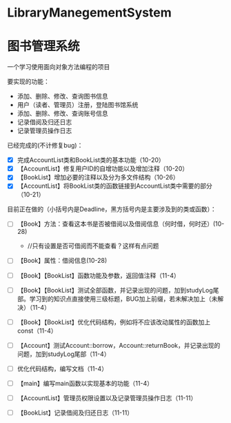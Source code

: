 # LibraryManegementSystem
# 图书管理系统

一个学习使用面向对象方法编程的项目

要实现的功能：

- 添加、删除、修改、查询图书信息
- 用户（读者、管理员）注册，登陆图书馆系统
- 添加、删除、修改、查询账号信息
- 记录借阅及归还日志
- 记录管理员操作日志

已经完成的(不计修复bug)：

- [x] 完成AccountList类和BookList类的基本功能（10-20）
- [x] 【AccountList】修复用户ID的自增功能以及增加注释（10-20）
- [x] 【BookList】增加必要的注释以及分为多文件结构（10-26）
- [x] 【AccountList】将BookList类的函数链接到AccountList类中需要的部分（10-21）

目前正在做的（小括号内是Deadline，黑方括号内是主要涉及到的类或函数）：

- [ ]  【Book】方法：查看这本书是否被借阅以及借阅信息（何时借，何时还）(10-28)
    - //只有设置是否可借阅而不能查看？这样有点问题
- [ ] 【Book】属性：借阅信息(10-28)
- [ ] 【Book】【BookList】函数功能及参数，返回值注释（11-4）
- [ ] 【Book】【BookList】测试全部函数，并记录出现的问题，加到studyLog尾部。学习到的知识点直接使用三级标题，BUG加上前缀，若未解决加上（未解决）（11-4）
- [ ] 【Book】【BookList】优化代码结构，例如将不应该改动属性的函数加上const（11-4）
- [ ] 【Account】测试Account::borrow，Account::returnBook，并记录出现的问题，加到studyLog尾部（11-4）
- [ ] 优化代码结构，编写文档（11-4）
- [ ] 【main】编写main函数以实现基本的功能（11-4）
- [ ] 【AccountList】管理员权限设置以及记录管理员操作日志（11-11）
- [ ] 【BookList】记录借阅及归还日志（11-11）


